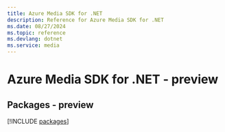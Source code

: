 ```yaml
---
title: Azure Media SDK for .NET
description: Reference for Azure Media SDK for .NET
ms.date: 08/27/2024
ms.topic: reference
ms.devlang: dotnet
ms.service: media
---
```

# Azure Media SDK for .NET - preview
## Packages - preview
[!INCLUDE [packages](media-index.md)]